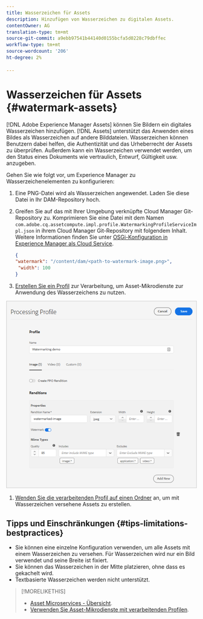 ```yaml
---
title: Wasserzeichen für Assets
description: Hinzufügen von Wasserzeichen zu digitalen Assets.
contentOwner: AG
translation-type: tm+mt
source-git-commit: a9ebb97541b44140d0155bcfa5d0228c79dbffec
workflow-type: tm+mt
source-wordcount: '206'
ht-degree: 2%

---
```



# Wasserzeichen für Assets {#watermark-assets}

[!DNL Adobe Experience Manager Assets] können Sie Bildern ein digitales Wasserzeichen hinzufügen. [!DNL Assets] unterstützt das Anwenden eines Bildes als Wasserzeichen auf andere Bilddateien. Wasserzeichen können Benutzern dabei helfen, die Authentizität und das Urheberrecht der Assets zu überprüfen. Außerdem kann ein Wasserzeichen verwendet werden, um den Status eines Dokuments wie vertraulich, Entwurf, Gültigkeit usw. anzugeben.

Gehen Sie wie folgt vor, um Experience Manager zu Wasserzeichenelementen zu konfigurieren:

1. Eine PNG-Datei wird als Wasserzeichen angewendet. Laden Sie diese Datei in Ihr DAM-Repository hoch.

1. Greifen Sie auf das mit Ihrer Umgebung verknüpfte Cloud Manager Git-Repository zu. Komprimieren Sie eine Datei mit dem Namen `com.adobe.cq.assetcompute.impl.profile.WatermarkingProfileServiceImpl.json` in ihrem Cloud Manager Git-Repository mit folgendem Inhalt. Weitere Informationen finden Sie unter [OSGi-Konfiguration in Experience Manager als Cloud Service](/help/implementing/deploying/configuring-osgi.md).

   ```json
   {
   "watermark": "/content/dam/<path-to-watermark-image.png>",
    "width": 100
   }
   ```

1. [Erstellen Sie ein Profil](/help/assets/asset-microservices-configure-and-use.md#create-custom-profile) zur Verarbeitung, um Asset-Mikrodienste zur Anwendung des Wasserzeichens zu nutzen.

![Profil zur Asset-Verarbeitung zum Erstellen eines Wasserzeichens](assets/watermark-processing-profile.png)

1. [Wenden Sie die verarbeitenden Profil auf einen Ordner](/help/assets/asset-microservices-configure-and-use.md#use-profiles) an, um mit Wasserzeichen versehene Assets zu erstellen.

## Tipps und Einschränkungen {#tips-limitations-bestpractices}

* Sie können eine einzelne Konfiguration verwenden, um alle Assets mit einem Wasserzeichen zu versehen. Für Wasserzeichen wird nur ein Bild verwendet und seine Breite ist fixiert.
* Sie können das Wasserzeichen in der Mitte platzieren, ohne dass es gekachelt wird.
* Textbasierte Wasserzeichen werden nicht unterstützt.

>[!MORELIKETHIS]
>
>* [Asset Microservices - Übersicht](/help/assets/asset-microservices-overview.md).
>* [Verwenden Sie Asset-Mikrodienste mit verarbeitenden Profilen](/help/assets/asset-microservices-configure-and-use.md).

